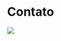 # Contato

<img src="https://raw.githubusercontent.com/luisfernandodass/IMAGENS/main/contato/contato-img.png?token=AQAPKKSQKYSWTKVLOBKRG7DAVBNHW">
